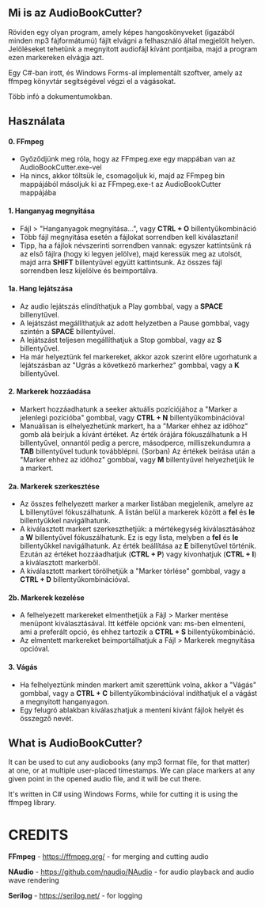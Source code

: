 ## Mi is az AudioBookCutter?
Röviden egy olyan program, amely képes hangoskönyveket (igazából minden mp3 fájformátumú) fájlt elvágni a felhasználó által megjelölt helyen. Jelöléseket tehetünk a megnyitott audiofájl kívánt pontjaiba, majd a program ezen markereken elvágja azt.

Egy C#-ban írott, és Windows Forms-al implementált szoftver, amely az ffmpeg könyvtár segítségével végzi el a vágásokat.

Több infó a dokumentumokban.

## Használata
#### 0. FFmpeg
- Győződjünk meg róla, hogy az FFmpeg.exe egy mappában van az AudioBookCutter.exe-vel
- Ha nincs, akkor töltsük le, csomagoljuk ki, majd az FFmpeg bin mappájából másoljuk ki az FFmpeg.exe-t az AudioBookCutter mappájába

#### 1. Hanganyag megnyitása
- Fájl > "Hanganyagok megnyitása...", vagy **CTRL + O** billentyűkombináció
- Több fájl megnyitása esetén a fájlokat sorrendben kell kiválasztani!
- Tipp, ha a fájlok névszerinti sorrendben vannak: egyszer kattintsünk rá az első fájlra (hogy ki legyen jelölve), majd keressük meg az utolsót, majd arra **SHIFT** billentyűvel együtt kattintsunk. Az összes fájl sorrendben lesz kijelölve és beimportálva.

#### 1a. Hang lejátszása
- Az audio lejátszás elindíthatjuk a Play gombbal, vagy a **SPACE** billenytűvel.
- A lejátszást megállíthatjuk az adott helyzetben a Pause gombbal, vagy szintén a **SPACE** billentyűvel.
- A lejátszást teljesen megállíthatjuk a Stop gombbal, vagy az **S** billentyűvel.
- Ha már helyeztünk fel markereket, akkor azok szerint előre ugorhatunk a lejátszásban az "Ugrás a következő markerhez" gombbal, vagy a **K** billentyűvel.

#### 2. Markerek hozzáadása
- Markert hozzáadhatunk a seeker aktuális pozíciójához a "Marker a jelenlegi pozícióba" gombbal, vagy **CTRL + N** billentyűkombinációval
- Manuálisan is elhelyezhetünk markert, ha a "Marker ehhez az időhoz" gomb alá beírjuk a kívánt értéket. Az érték órájára fókuszálhatunk a H billentyűvel, onnantól pedig a percre, másodperce, milliszekundumra a **TAB** billentyűvel tudunk továbblépni. (Sorban) Az értékek beírása után a "Marker ehhez az időhoz" gombbal, vagy **M** billentyűvel helyezhetjük le a markert.

#### 2a. Markerek szerkesztése
- Az összes felhelyezett marker a marker listában megjelenik, amelyre az **L** billenytűvel fókuszálhatunk. A listán belül a markerek között a **fel** és **le** billentyűkkel navigálhatunk.
- A kiválasztott markert szerkeszthetjük: a mértékegység kiválasztásához a **W** billentyűvel fókuszálhatunk. Ez is egy lista, melyben a **fel** és **le** billentyűkkel navigálhatunk. Az érték beállítása az **E** billenytűvel történik. Ezután az értéket hozzáadhatjuk (**CTRL + P**) vagy kivonhatjuk (**CTRL + I**) a kiválasztott markerből.
- A kiválasztott markert törölhetjük a "Marker törlése" gombbal, vagy a **CTRL + D** billentyűkombinációval.

#### 2b. Markerek kezelése
- A felhelyezett markereket elmenthetjük a Fájl > Marker mentése menüpont kiválasztásával. Itt kétféle opciónk van: ms-ben elmenteni, ami a preferált opció, és ehhez tartozik a **CTRL + S** billentyűkombináció.
- Az elmentett markereket beimportálhatjuk a Fájl > Markerek megnyitása opcióval.

#### 3. Vágás
- Ha felhelyeztünk minden markert amit szerettünk volna, akkor a "Vágás" gombbal, vagy a **CTRL + C** billentyűkombinációval indíthatjuk el a vágást a megnyitott hanganyagon.
- Egy felugró ablakban kiválaszhatjuk a menteni kivánt fájlok helyét és összegző nevét.

## What is AudioBookCutter?
It can be used to cut any audiobooks (any mp3 format file, for that matter) at one, or at multiple user-placed timestamps. We can place markers at any given point in the opened audio file, and it will be cut there.

It's written in C# using Windows Forms, while for cutting it is using the ffmpeg library.

# CREDITS
**FFmpeg** - https://ffmpeg.org/ - for merging and cutting audio

**NAudio** - https://github.com/naudio/NAudio - for audio playback and audio wave rendering

**Serilog** - https://serilog.net/ - for logging